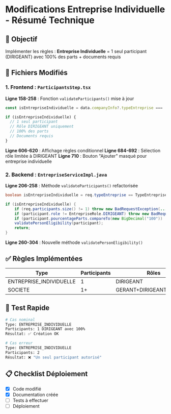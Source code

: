 # Modifications Entreprise Individuelle - Résumé Technique

## 🎯 Objectif
Implémenter les règles : **Entreprise Individuelle** = 1 seul participant (DIRIGEANT) avec 100% des parts + documents requis

## 📝 Fichiers Modifiés

### 1. Frontend : `ParticipantsStep.tsx`

**Ligne 158-258** : Fonction `validateParticipants()` mise à jour
```typescript
const isEntrepriseIndividuelle = data.companyInfo?.typeEntreprise === 'ENTREPRISE_INDIVIDUELLE';

if (isEntrepriseIndividuelle) {
  // 1 seul participant
  // Rôle DIRIGEANT uniquement
  // 100% des parts
  // Documents requis
}
```

**Ligne 606-620** : Affichage règles conditionnel
**Ligne 684-692** : Sélection rôle limitée à DIRIGEANT
**Ligne 710** : Bouton "Ajouter" masqué pour entreprise individuelle

### 2. Backend : `EntrepriseServiceImpl.java`

**Ligne 206-258** : Méthode `validateParticipants()` refactorisée
```java
boolean isEntrepriseIndividuelle = req.typeEntreprise == TypeEntreprise.ENTREPRISE_INDIVIDUELLE;

if (isEntrepriseIndividuelle) {
    if (req.participants.size() != 1) throw new BadRequestException(...);
    if (participant.role != EntrepriseRole.DIRIGEANT) throw new BadRequestException(...);
    if (participant.pourcentageParts.compareTo(new BigDecimal("100")) != 0) throw new BadRequestException(...);
    validatePersonEligibility(participant);
    return;
}
```

**Ligne 260-304** : Nouvelle méthode `validatePersonEligibility()`

## ✅ Règles Implémentées

| Type | Participants | Rôles | Parts | Validation |
|------|--------------|-------|-------|------------|
| ENTREPRISE_INDIVIDUELLE | 1 | DIRIGEANT | 100% | ✅ |
| SOCIETE | 1+ | GERANT+DIRIGEANT+ASSOCIE | 100% | ✅ |

## 🧪 Test Rapide

```bash
# Cas nominal
Type: ENTREPRISE_INDIVIDUELLE
Participants: 1 DIRIGEANT avec 100%
Résultat: ✅ Création OK

# Cas erreur
Type: ENTREPRISE_INDIVIDUELLE  
Participants: 2
Résultat: ❌ "Un seul participant autorisé"
```

## 📋 Checklist Déploiement
- [x] Code modifié
- [x] Documentation créée
- [ ] Tests à effectuer
- [ ] Déploiement
